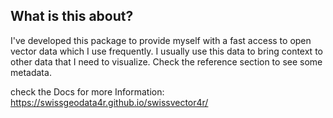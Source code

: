 ## What is this about?

I've developed this package to provide myself with a fast access to open vector data which I use frequently. I usually use this data to bring context to other data that I need to visualize. Check the reference section to see some metadata.

check the Docs for more Information: https://swissgeodata4r.github.io/swissvector4r/